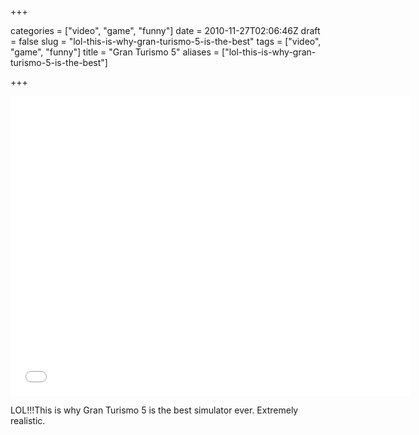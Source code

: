 +++

categories = ["video", "game", "funny"]
date = 2010-11-27T02:06:46Z
draft = false
slug = "lol-this-is-why-gran-turismo-5-is-the-best"
tags = ["video", "game", "funny"]
title = "Gran Turismo 5"
aliases = ["lol-this-is-why-gran-turismo-5-is-the-best"]

+++

<iframe width="640" height="480" src="//www.youtube.com/embed/sg9LipFU6ek" frameborder="0" allowfullscreen></iframe>

LOL!!!This is why Gran Turismo 5 is the best simulator ever. Extremely realistic.
